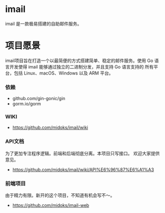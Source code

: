 # imail

imail 是一款极易搭建的自助邮件服务。

# 项目愿景

imail项目旨在打造一个以最简便的方式搭建简单、稳定的邮件服务。使用 Go 语言开发使得 imail 能够通过独立的二进制分发，并且支持 Go 语言支持的 所有平台，包括 Linux、macOS、Windows 以及 ARM 平台。

### 依赖

- github.com/gin-gonic/gin
- gorm.io/gorm

### WIKI
- https://github.com/midoks/imail/wiki

### API文档

为了更加专注程序逻辑。前端和后端彻底分离。本项目只写接口。
欢迎大家提供意见。

- https://github.com/midoks/imail/wiki/API%E6%96%87%E6%A1%A3

### 前端项目

由于精力有限。新开的这个项目，不知道有机会写不～。

- https://github.com/midoks/imail-web

